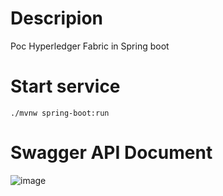 # Descripion

Poc Hyperledger Fabric in Spring boot

# Start service

```shell
./mvnw spring-boot:run
```

# Swagger API Document
![image](https://user-images.githubusercontent.com/1216181/114314040-6a8b9980-9af9-11eb-8f39-8cb842d2cf1f.png)